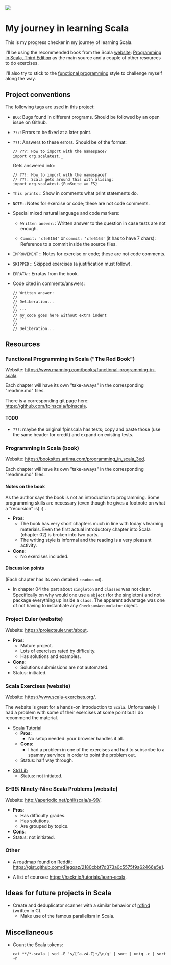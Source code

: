 ![](https://travis-ci.org/fmv1992/learning_scala.svg?branch=dev)

# My journey in learning Scala

This is my progress checker in my journey of learning Scala.

I'll be using the recommended book from the Scala [website](http://docs.scala-lang.org/books.html): [Programming in Scala, Third Edition](https://booksites.artima.com/programming_in_scala_3ed) as the main source and a couple of other resources to do exercises.

I'll also try to stick to the [functional programming](https://en.wikipedia.org/wiki/Functional_programming) style to challenge myself along the way.

## Project conventions

The following tags are used in this project:

*   `BUG`: Bugs found in different programs. Should be followed by an open issue on Github.

*   `???`: Errors to be fixed at a later point.

*   `??!`: Answers to these errors. Should be of the format:

    ~~~~~~~~~~~~~~~~~~~~~~~~~~~~~~~~~~~~~~~~~~~~~~~~~~~~~~~~~~~~~~
    // ???: How to import with the namespace?
    import org.scalatest._
    ~~~~~~~~~~~~~~~~~~~~~~~~~~~~~~~~~~~~~~~~~~~~~~~~~~~~~~~~~~~~~~

    Gets answered into:

    ~~~~~~~~~~~~~~~~~~~~~~~~~~~~~~~~~~~~~~~~~~~~~~~~~~~~~~~~~~~~~~
    // ??!: How to import with the namespace?
    // ??!: Scala gets around this with alising:
    import org.scalatest.{FunSuite => FS}
    ~~~~~~~~~~~~~~~~~~~~~~~~~~~~~~~~~~~~~~~~~~~~~~~~~~~~~~~~~~~~~~

*   `This prints:`: Show in comments what print statements do.

*   `NOTE:`: Notes for exercise or code; these are not code comments.

*   Special mixed natural language and code markers:

    *   `Written answer:`: Written answer to the question in case tests are not enough.

    *   `Commit: 'cfe6164'` or `commit: 'cfe6164'` (it has to have 7 chars): Reference to a commit inside the source files.

*   `IMPROVEMENT:`: Notes for exercise or code; these are not code comments.

*   `SKIPPED:`: Skipped exercises (a justification must follow).

*   `ERRATA:`: Erratas from the book.

*   Code cited in comments/answers:

        // Written answer:
        //
        // Deliberation...
        //
        // ```
        // my code goes here without extra indent
        // ```
        //
        // Deliberation...

## Resources

### Functional Programming in Scala ("The Red Book")

Website: <https://www.manning.com/books/functional-programming-in-scala>.

Each chapter will have its own "take-aways" in the corresponding "readme.md" files.

There is a corresponding git page here: <https://github.com/fpinscala/fpinscala>.

#### TODO

*   `???`: maybe the original fpinscala has tests; copy and paste those (use the same header for credit) and expand on existing tests.

<!--
#### Notes on the book

#### Discussion points

-->

<!-- -->
### Programming in Scala (book)

Website: <https://booksites.artima.com/programming_in_scala_3ed>.

Each chapter will have its own "take-aways" in the corresponding "readme.md" files.

#### Notes on the book

As the author says the book is not an introduction to programming. Some programming skills are necessary (even though he gives a footnote on what a "recursion" is) :) .

* **Pros**:
    * The book has very short chapters much in line with today's learning materials. Even the first actual introductory chapter into Scala (chapter 02) is broken into two parts.
    * The writing style is informal and the reading is a very pleasant activity.
* **Cons**:
    * No exercises included.

#### Discussion points

(Each chapter has its own detailed `readme.md`).
* In chapter 04 the part about `singleton` and `classes` was not clear. Specifically on why would one use a `object` (for the singleton) and not package everything up inside a `class`. The apparent advantage was one of not having to instantiate any `ChecksumAccumulator` object.

<!-- -->
### Project Euler (website)

Website: <https://projecteuler.net/about>.

* **Pros**:
    * Mature project.
    * Lots of exercises rated by difficulty.
    * Has solutions and examples.
* **Cons**:
    * Solutions submissions are not automated.
* Status: initiated.

[//]: # (One of [not initiated|initiated|half way through|done])

<!-- -->
### Scala Exercises (website)

Website: <https://www.scala-exercises.org/>.

The website is great for a hands-on introduction to `Scala`. Unfortunately I had a problem with some of their exercises at some point but I do recommend the material.

* [Scala Tutorial](https://www.scala-exercises.org/scala_tutorial)
    * **Pros**:
        * No setup needed: your browser handles it all.
    * **Cons**:
        * I had a problem in one of the exercises and had to subscribe to a spammy servince in order to point the problem out.
    * Status: half way through.

[//]: # (One of [not initiated|initiated|half way through|done])

* [Std Lib](https://www.scala-exercises.org/std_lib)
    * Status: not initiated.

[//]: # (One of [not initiated|initiated|half way through|done])

<!-- -->
### S-99: Ninety-Nine Scala Problems (website)

Website: <http://aperiodic.net/phil/scala/s-99/>.

* **Pros**:
    * Has difficulty grades.
    * Has solutions.
    * Are grouped by topics.
* **Cons**:
* Status: not initiated.

[//]: # (One of [not initiated|initiated|half way through|done])

<!-- -->
### Other

* A roadmap found on Reddit: <https://gist.github.com/d1egoaz/2180cbbf7d373a0c5575f9a62466e5e1>.

[//]: # (Maybe put some critic here; Essential Scala chapter 05 is very wtf; chapter 06 is more important and should have come sooner)

[//]: # (?CONFIRM?: The red book is very basic and introductory, thus recommended for starters)

* A list of courses: <https://hackr.io/tutorials/learn-scala>.

## Ideas for future projects in Scala

* Create and deduplicator scanner with a similar behavior of [rdfind](https://rdfind.pauldreik.se/) (written in C).
    * Make use of the famous parallelism in Scala.

<!--
## Recommended reading

* http://twitter.github.io/effectivescala/
-->

## Miscellaneous

*   Count the Scala tokens:

    ```
    cat **/*.scala | sed -E 's/[^a-zA-Z]+/\n/g' | sort | uniq -c | sort -n
    ```

[comment]: # ( vim: set filetype=markdown fileformat=unix wrap spell spelllang=en: )
